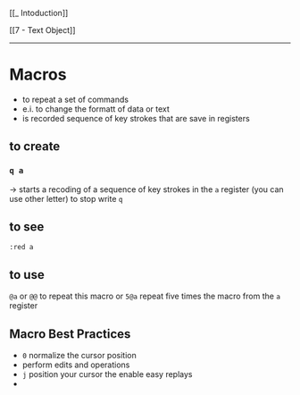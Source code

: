 [[_ Intoduction]]


[[7 - Text Object]]

----
# Macros
- to repeat a set of commands
- e.i. to change the  formatt of data or text
- is recorded sequence of key strokes that are save in registers

## to create
### `q a` 
-> starts a recoding of a sequence of key strokes in the `a` register (you can use other letter)
to stop write `q`

## to see
`:red a`

## to use
`@a`
or `@@` to repeat this macro
or `5@a` repeat five times the macro from the `a` register


## Macro Best Practices
- `0` normalize the cursor position
- perform edits and operations
- `j` position your cursor the enable easy replays
- 




